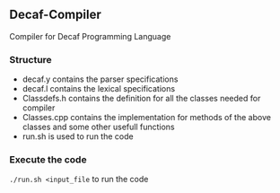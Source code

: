## Decaf-Compiler
Compiler for Decaf Programming Language
### Structure
* decaf.y contains the parser specifications
* decaf.l contains the lexical specifications
* Classdefs.h contains the definition for all the classes needed for compiler
* Classes.cpp contains the implementation for methods of the above classes and some other usefull functions
* run.sh is used to run the code
### Execute the code
``` ./run.sh <input_file ``` 
to run the code
